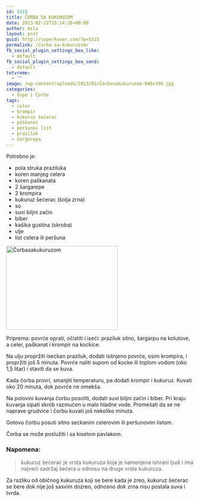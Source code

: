 ```yaml
---
id: 5315
title: ČORBA SA KUKURUZOM
date: 2013-02-22T15:14:26+00:00
author: mila
layout: post
guid: http://superkuvar.com/?p=5315
permalink: /čorba-sa-kukuruzom/
fb_social_plugin_settings_box_like:
  - default
fb_social_plugin_settings_box_send:
  - default
totvreme:
  - ""
image: /wp-content/uploads/2013/02/Čorbasakukuruzom-940x198.jpg
categories:
  - Supe i Čorbe
tags:
  - celer
  - krompir
  - kukuruz šećerac
  - paškanat
  - peršunov list
  - praziluk
  - šargarepa
---
```

Potrebno je:

  * pola struka praziluka
  * koren manjeg celera
  * koren paškanata
  * 2 šargarepe
  * 2 krompira
  * kukuruz šećerac (šolja zrna)
  * so
  * suvi biljni začin
  * biber
  * kašika gustina (skroba)
  * ulje
  * list celera ili peršuna

<img class="alignnone size-medium wp-image-5316" src="/wp-content/uploads/2013/02/Čorbasakukuruzom-300x225.jpg" alt="Čorbasakukuruzom" width="300" height="225" /> 

Priprema: povrće oprati, očistiti i iseći: praziluk sitno, šargarpu na kolutove, a celer, paškanat i krompir na kockice.

Na ulju propržiti iseckan praziluk, dodati isitnjeno povrće, osim krompira, i propržiti još 5 minuta. Povrće naliti supom od kocke ili toplom vodom (oko 1,5 litar) i staviti da se kuva.

Kada čorba provri, smanjiti temperaturu, pa dodati krompir i kukuruz. Kuvati oko 20 minuta, dok povrće ne omekša.

Na polovini kuvanja čorbu posoliti, dodati suvi biljni začin i biber. Pri kraju kuvanja sipati skrob razmućen u malo hladne vode. Promešati da se ne naprave grudvice i čorbu kuvati još nekoliko minuta.

Gotovu čorbu posuti sitno seckanim celerovim ili peršunovim listom.

Čorba se može poslužiti i sa kiselom pavlakom.

### Napomena:
> kukuruz šećerac je vrsta kukuruza koja je namenjena ishrani ljudi i ima najveći sadržaj šećera u odnosu na druge vrste kukuruza.

Za razliku od običnog kukuruza koji se bere kada je zreo, kukuruz šećerac se bere dok nije još sasvim dozreo, odnosno dok zrna nisu postala suva i tvrda.

&nbsp;